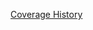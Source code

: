 [Coverage History](https://rawgithub.com/bldr-io/artifacts/local_bldr-io_bldr_2014-03-24_19-04-14/coverage/index.html)
